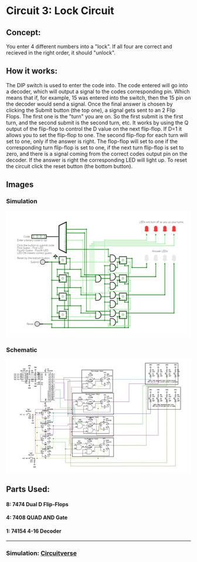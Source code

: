 # Circuit 3: Lock Circuit 
## Concept:
You enter 4 different numbers into a "lock". If all four are correct and recieved in the right order, it should "unlock". 
## How it works:
The DIP switch is used to enter the code into. The code entered will go into a decoder, which will output a signal to the codes corresponding pin. Which means that if, for example, 15 was entered into the switch, then the 15 pin on the decoder would send a signal. Once the final answer is chosen by clicking the Submit button (the top one), a signal gets sent to an 2 Flip Flops. The first one is the "turn" you are on. So the first submit is the first turn, and the second submit is the second turn, etc. It works by using the Q output of the flip-flop to control the D value on the next flip-flop. If D=1 it allows you to set the flip-flop to one. The second flip-flop for each turn will set to one, only if the answer is right. The flop-flop will set to one if the corresponding turn flip-flop is set to one, if the next turn flip-flop is set to zero, and there is a signal coming from the correct codes output pin on the decoder. If the answer is right the corresponding LED will light up. To reset the circuit click the reset button (the bottom button).

## Images
### Simulation
![Circuit 3 Simulation](Circuit_3_Simulation.png)
### Schematic
![Circuit 3 Schematic](Circuit_3_Schematic.jpg)

## Parts Used:
#### 8: 7474 Dual D Flip-Flops
#### 4: 7408 QUAD AND Gate
#### 1: 74154 4-16 Decoder

***
### Simulation: [Circuitverse](https://circuitverse.org/simulator/edit/lock-circuit-9322b070-b124-4427-a766-c93bc677ccae)
